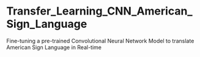 # Transfer_Learning_CNN_American_Sign_Language
Fine-tuning a pre-trained Convolutional Neural Network Model to translate American Sign Language in Real-time
